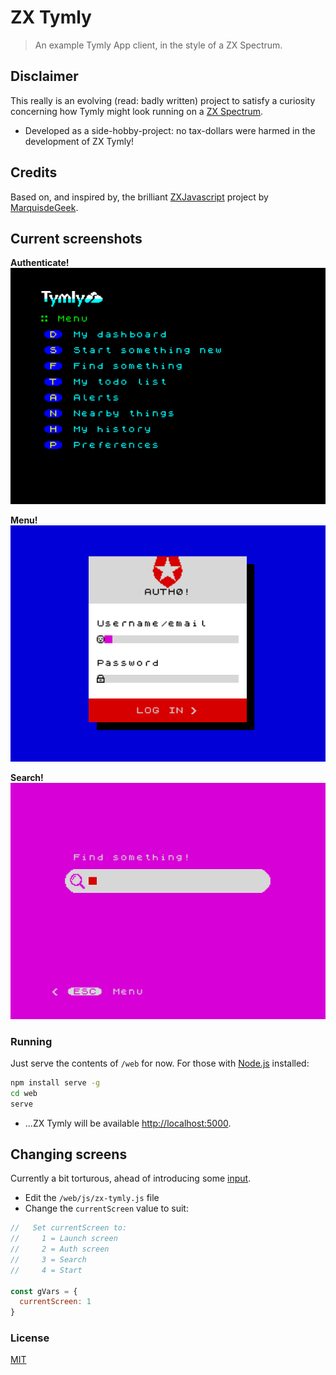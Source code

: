 # ZX Tymly

> An example Tymly App client, in the style of a ZX Spectrum. 

## Disclaimer

This really is an evolving (read: badly written) project to satisfy a curiosity concerning how Tymly might look running on a [ZX Spectrum](https://en.wikipedia.org/wiki/ZX_Spectrum).
 
* Developed as a side-hobby-project: no tax-dollars were harmed in the development of ZX Tymly!

## Credits

Based on, and inspired by, the brilliant [ZXJavascript](https://github.com/MarquisdeGeek/ZXJavascript) project by [MarquisdeGeek](https://github.com/MarquisdeGeek).


## Current screenshots

__Authenticate!__
![ZX-Tymly Authentication screen](/screenshots/screen-1.png)

__Menu!__
![ZX-Tymly Menu screen](/screenshots/screen-2.png)

__Search!__
![ZX-Tymly Search screen](/screenshots/screen-3.png)

### Running

Just serve the contents of `/web` for now. For those with [Node.js](https://nodejs.org/en/) installed:

``` bash
npm install serve -g
cd web
serve
```

* ...ZX Tymly will be available [http://localhost:5000](http://localhost:5000).

## Changing screens

Currently a bit torturous, ahead of introducing some [input](https://github.com/MarquisdeGeek/ZXJavascript/tree/master/examples/input).

* Edit the `/web/js/zx-tymly.js` file
* Change the `currentScreen` value to suit:

```javascript
//   Set currentScreen to:
//     1 = Launch screen
//     2 = Auth screen
//     3 = Search
//     4 = Start

const gVars = {
  currentScreen: 1
}
``` 



### <a name="license"></a>License

[MIT](https://github.com/wmfs/zx-tymly/blob/master/LICENSE)
